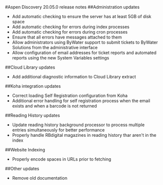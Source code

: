 #Aspen Discovery 20.05.0 release notes
##Administration updates
- Add automatic checking to ensure the server has at least 5GB of disk space
- Add automatic checking for errors during index processes
- Add automatic checking for errors during cron processes
- Ensure that all errors have messages attached to them
- Allow administrators using ByWater support to submit tickets to ByWater Solutions from the administrative interface
- Allow configuration of email addresses for ticket reports and automated reports using the new System Variables settings

##Cloud Library updates 
- Add additional diagnostic information to Cloud Library extract

##Koha integration updates
- Correct loading Self Registration configuration from Koha
- Additional error handling for self registration process when the email exists and when a barcode is not returned

##Reading History updates
- Update reading history background processor to process multiple entries simultaneously for better performance
- Properly handle RBdigital magazines in reading history thar aren't in the index

##Website Indexing
- Properly encode spaces in URLs prior to fetching

##Other updates
- Remove old documentation